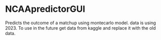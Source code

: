 # NCAApredictorGUI
Predicts the outcome of a matchup using montecarlo model. data is using 2023. To use in the future get data from kaggle and replace it with the old data.
